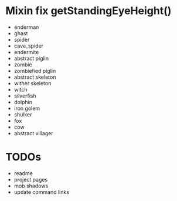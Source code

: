 # Mixin fix getStandingEyeHeight()
 - enderman
 - ghast
 - spider
 - cave_spider
 - endermite
 - abstract piglin
 - zombie
 - zombiefied piglin
 - abstract skeleton
 - wither skeleton
 - witch
 - silverfish
 - dolphin
 - iron golem
 - shulker
 - fox
 - cow
 - abstract villager

# TODOs
 - readme
 - project pages
 - mob shadows
 - update command links
